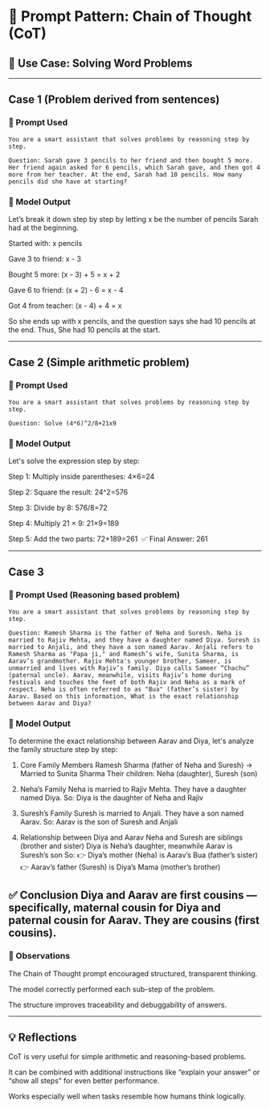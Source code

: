 # 🔁 Prompt Pattern: Chain of Thought (CoT)

## 🧪 Use Case: Solving Word Problems

---

## Case 1 (Problem derived from sentences)

### 📝 Prompt Used

```text
You are a smart assistant that solves problems by reasoning step by step.

Question: Sarah gave 3 pencils to her friend and then bought 5 more. Her friend again asked for 6 pencils, which Sarah gave, and then got 4 more from her teacher. At the end, Sarah had 10 pencils. How many pencils did she have at starting?
```

### 🤖 Model Output

Let’s break it down step by step by letting x be the number of pencils Sarah had at the beginning.

Started with: x pencils

Gave 3 to friend: x - 3

Bought 5 more: (x - 3) + 5 = x + 2

Gave 6 to friend: (x + 2) - 6 = x - 4

Got 4 from teacher: (x - 4) + 4 = x

So she ends up with x pencils, and the question says she had 10 pencils at the end. Thus, She had 10 pencils at the start.

---

## Case 2 (Simple arithmetic problem)

### 📝 Prompt Used

```text
You are a smart assistant that solves problems by reasoning step by step.

Question: Solve (4*6)^2/8+21x9
```

### 🤖 Model Output

Let's solve the expression step by step:

Step 1: Multiply inside parentheses: 4×6=24

Step 2: Square the result: 24^2=576

Step 3: Divide by 8: 576/8=72

Step 4: Multiply 21 × 9: 21×9=189

Step 5: Add the two parts: 72+189=261
​
✅ Final Answer: 261

---

## Case 3

### 📝 Prompt Used (Reasoning based problem)

```text
You are a smart assistant that solves problems by reasoning step by step.

Question: Ramesh Sharma is the father of Neha and Suresh. Neha is married to Rajiv Mehta, and they have a daughter named Diya. Suresh is married to Anjali, and they have a son named Aarav. Anjali refers to Ramesh Sharma as "Papa ji," and Ramesh’s wife, Sunita Sharma, is Aarav’s grandmother. Rajiv Mehta's younger brother, Sameer, is unmarried and lives with Rajiv’s family. Diya calls Sameer “Chachu” (paternal uncle). Aarav, meanwhile, visits Rajiv’s home during festivals and touches the feet of both Rajiv and Neha as a mark of respect. Neha is often referred to as "Bua" (father’s sister) by Aarav. Based on this information, What is the exact relationship between Aarav and Diya?
```

### 🤖 Model Output

To determine the exact relationship between Aarav and Diya, let's analyze the family structure step by step:

1. Core Family Members
Ramesh Sharma (father of Neha and Suresh) → Married to Sunita Sharma
Their children: Neha (daughter), Suresh (son)

2. Neha’s Family
Neha is married to Rajiv Mehta. They have a daughter named Diya.
So: Diya is the daughter of Neha and Rajiv

3. Suresh’s Family
Suresh is married to Anjali. They have a son named Aarav.
So: Aarav is the son of Suresh and Anjali

4. Relationship between Diya and Aarav
Neha and Suresh are siblings (brother and sister)
Diya is Neha’s daughter, meanwhile Aarav is Suresh’s son
So:
👉 Diya’s mother (Neha) is Aarav’s Bua (father’s sister)
👉 Aarav’s father (Suresh) is Diya’s Mama (mother’s brother)

✅ Conclusion
Diya and Aarav are first cousins — specifically, maternal cousin for Diya and paternal cousin for Aarav. They are cousins (first cousins).
---

### 🧠 Observations

The Chain of Thought prompt encouraged structured, transparent thinking.

The model correctly performed each sub-step of the problem.

The structure improves traceability and debuggability of answers.

---

## 💡 Reflections

CoT is very useful for simple arithmetic and reasoning-based problems.

It can be combined with additional instructions like “explain your answer” or “show all steps” for even better performance.

Works especially well when tasks resemble how humans think logically.